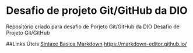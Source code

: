 # Desafio de projeto Git/GitHub da DIO
Repositório criado para desafio de  Porjeto Git/GitHub da DIO
Desafio de Projeto Git/GitHub

##Links Úteis
[Sintaxe Basica Markdown](https://markdown-editor.github.io/)
https://markdown-editor.github.io/
